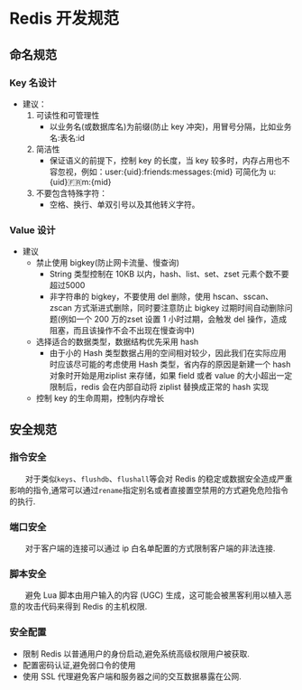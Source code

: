 # Redis 开发规范

## 命名规范

### Key 名设计

- 建议：
  1. 可读性和可管理性
     - 以业务名(或数据库名)为前缀(防止 key 冲突)，用冒号分隔，比如业务名:表名:id
  2. 简洁性
     - 保证语义的前提下，控制 key 的长度，当 key 较多时，内存占用也不容忽视，例如：user:{uid}:friends:messages:{mid} 可简化为 u:{uid}:fr:m:{mid}
  3. 不要包含特殊字符：
     - 空格、换行、单双引号以及其他转义字符。

### Value 设计
- 建议
   - 禁止使用 bigkey(防止网卡流量、慢查询)
      - String 类型控制在 10KB 以内，hash、list、set、zset 元素个数不要超过5000
      - 非字符串的 bigkey，不要使用 del 删除，使用 hscan、sscan、zscan 方式渐进式删除，同时要注意防止 bigkey 过期时间自动删除问题(例如一个 200 万的zset 设置 1 小时过期，会触发 del 操作，造成阻塞，而且该操作不会不出现在慢查询中)
   - 选择适合的数据类型，数据结构优先采用 hash
      - 由于小的 Hash 类型数据占用的空间相对较少，因此我们在实际应用时应该尽可能的考虑使用 Hash 类型，省内存的原因是新建一个 hash 对象时开始是用ziplist 来存储，如果 field 或者 value 的大小超出一定限制后，redis 会在内部自动将 ziplist 替换成正常的 hash 实现
   - 控制 key 的生命周期，控制内存增长

## 安全规范

### 指令安全

&emsp;&emsp;对于类似`keys`、`flushdb`、`flushall`等会对 Redis 的稳定或数据安全造成严重影响的指令,通常可以通过`rename`指定别名或者直接置空禁用的方式避免危险指令的执行.

### 端口安全

&emsp;&emsp;对于客户端的连接可以通过 ip 白名单配置的方式限制客户端的非法连接.

### 脚本安全

&emsp;&emsp;避免 Lua 脚本由用户输入的内容 (UGC) 生成，这可能会被黑客利用以植入恶意的攻击代码来得到 Redis 的主机权限.

### 安全配置

- 限制 Redis 以普通用户的身份启动,避免系统高级权限用户被获取.
- 配置密码认证,避免弱口令的使用
- 使用 SSL 代理避免客户端和服务器之间的交互数据暴露在公网.
